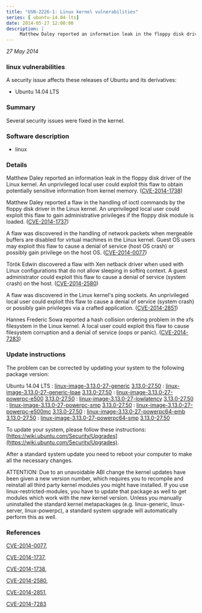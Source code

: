```yaml
---
title: "USN-2226-1: Linux kernel vulnerabilities"
series: [ ubuntu-14.04-lts]
date: 2014-05-27 12:00:00
description: |
     Matthew Daley reported an information leak in the floppy disk driver of the Linux kernel. An unprivileged local user could exploit this flaw to obtain potentially sensitive information from kernel memory. ([CVE-2014-1738](http://people.ubuntu.com/~ubuntu-security/cve/CVE-2014-1738))
--- 
```

 
 

*27 May 2014*

### linux vulnerabilities

A security issue affects these releases of Ubuntu and its derivatives:

* Ubuntu 14.04 LTS

### Summary

Several security issues were fixed in the kernel. 

### Software description

* linux 

### Details

 Matthew Daley reported an information leak in the floppy disk driver of the Linux kernel. An unprivileged local user could exploit this flaw to obtain potentially sensitive information from kernel memory. ([CVE-2014-1738](http://people.ubuntu.com/~ubuntu-security/cve/CVE-2014-1738))

Matthew Daley reported a flaw in the handling of ioctl commands by the floppy disk driver in the Linux kernel. An unprivileged local user could exploit this flaw to gain administrative privileges if the floppy disk module is loaded. ([CVE-2014-1737](http://people.ubuntu.com/~ubuntu-security/cve/CVE-2014-1737))

A flaw was discovered in the handling of network packets when mergeable buffers are disabled for virtual machines in the Linux kernel. Guest OS users may exploit this flaw to cause a denial of service (host OS crash) or possibly gain privilege on the host OS. ([CVE-2014-0077](http://people.ubuntu.com/~ubuntu-security/cve/CVE-2014-0077))

Török Edwin discovered a flaw with Xen netback driver when used with Linux configurations that do not allow sleeping in softirq context. A guest administrator could exploit this flaw to cause a denial of service (system crash) on the host. ([CVE-2014-2580](http://people.ubuntu.com/~ubuntu-security/cve/CVE-2014-2580))

A flaw was discovered in the Linux kernel&#39;s ping sockets. An unprivileged local user could exploit this flaw to cause a denial of service (system crash) or possibly gain privileges via a crafted application. ([CVE-2014-2851](http://people.ubuntu.com/~ubuntu-security/cve/CVE-2014-2851))

Hannes Frederic Sowa reported a hash collision ordering problem in the xfs filesystem in the Linux kernel. A local user could exploit this flaw to cause filesystem corruption and a denial of service (oops or panic). ([CVE-2014-7283](http://people.ubuntu.com/~ubuntu-security/cve/CVE-2014-7283)) 

### Update instructions

The problem can be corrected by updating your system to the following package version:

Ubuntu 14.04 LTS
 : [linux-image-3.13.0-27-generic](https://launchpad.net/ubuntu/+source/linux) <span> [3.13.0-27.50](https://launchpad.net/ubuntu/+source/linux/3.13.0-27.50) </span> 
 : [linux-image-3.13.0-27-generic-lpae](https://launchpad.net/ubuntu/+source/linux) <span> [3.13.0-27.50](https://launchpad.net/ubuntu/+source/linux/3.13.0-27.50) </span> 
 : [linux-image-3.13.0-27-powerpc-e500](https://launchpad.net/ubuntu/+source/linux) <span> [3.13.0-27.50](https://launchpad.net/ubuntu/+source/linux/3.13.0-27.50) </span> 
 : [linux-image-3.13.0-27-lowlatency](https://launchpad.net/ubuntu/+source/linux) <span> [3.13.0-27.50](https://launchpad.net/ubuntu/+source/linux/3.13.0-27.50) </span> 
 : [linux-image-3.13.0-27-powerpc-smp](https://launchpad.net/ubuntu/+source/linux) <span> [3.13.0-27.50](https://launchpad.net/ubuntu/+source/linux/3.13.0-27.50) </span> 
 : [linux-image-3.13.0-27-powerpc-e500mc](https://launchpad.net/ubuntu/+source/linux) <span> [3.13.0-27.50](https://launchpad.net/ubuntu/+source/linux/3.13.0-27.50) </span> 
 : [linux-image-3.13.0-27-powerpc64-emb](https://launchpad.net/ubuntu/+source/linux) <span> [3.13.0-27.50](https://launchpad.net/ubuntu/+source/linux/3.13.0-27.50) </span> 
 : [linux-image-3.13.0-27-powerpc64-smp](https://launchpad.net/ubuntu/+source/linux) <span> [3.13.0-27.50](https://launchpad.net/ubuntu/+source/linux/3.13.0-27.50) </span> 

To update your system, please follow these instructions: [https://wiki.ubuntu.com/Security/Upgrades](https://wiki.ubuntu.com/Security/Upgrades).

After a standard system update you need to reboot your computer to make all the necessary changes.

ATTENTION: Due to an unavoidable ABI change the kernel updates have been given a new version number, which requires you to recompile and reinstall all third party kernel modules you might have installed. If you use linux-restricted-modules, you have to update that package as well to get modules which work with the new kernel version. Unless you manually uninstalled the standard kernel metapackages (e.g. linux-generic, linux-server, linux-powerpc), a standard system upgrade will automatically perform this as well. 

### References

 
 [CVE-2014-0077](http://people.ubuntu.com/~ubuntu-security/cve/CVE-2014-0077), 

 [CVE-2014-1737](http://people.ubuntu.com/~ubuntu-security/cve/CVE-2014-1737), 

 [CVE-2014-1738](http://people.ubuntu.com/~ubuntu-security/cve/CVE-2014-1738), 

 [CVE-2014-2580](http://people.ubuntu.com/~ubuntu-security/cve/CVE-2014-2580), 

 [CVE-2014-2851](http://people.ubuntu.com/~ubuntu-security/cve/CVE-2014-2851), 

 [CVE-2014-7283](http://people.ubuntu.com/~ubuntu-security/cve/CVE-2014-7283)
 

